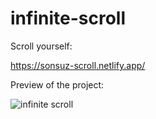 # infinite-scroll

Scroll yourself:

https://sonsuz-scroll.netlify.app/

Preview of the project: 

![infinite scroll](https://github.com/nsrztkn/infinite-scroll/assets/72336193/b0cb213d-5abb-45cb-a29d-4132771f85e0)
